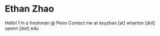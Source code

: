 # Ethan Zhao

Hello! I'm a freshman @ Penn
Contact me at exyzhao [at] wharton [dot] upenn [dot] edu
